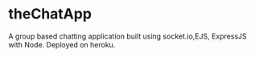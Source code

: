 # theChatApp
A group based chatting application built using socket.io,EJS, ExpressJS with Node. Deployed on heroku.

